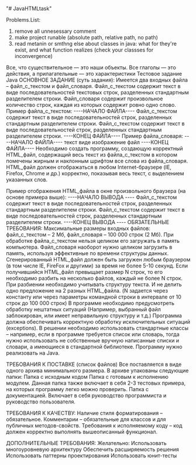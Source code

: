 "# JavaHTMLtask" 

Problems.List:
1. remove all unnesessary comment 
2. make project runable (absolute path, relative path, no path)
3. read metanin or smthng else about classes in java: what for they're exist, and what function realizes (check your classses for inconvergence)


Все, что существительное — это наши объекты.
Все глаголы — это действия, 
а прилагательные — это характеристики
Тестовое задание Java
ОСНОВНОЕ ЗАДАНИЕ (суть задания):
Имеется два входных файла – файл_с_текстом и файл_словаря. Файл_с_текстом содержит текст в виде последовательностей текстовых строк, разделенных стандартным разделителем строки. Файл_словаря содержит произвольное количество строк, каждая из которых содержит ровно одно слово.
Пример файла_с_текстом:
----НАЧАЛО ФАЙЛА----
Файл_с_текстом содержит текст
в виде последовательностей строк,
разделенных стандартным разделителем
строки. Файл_с_текстом содержит текст
в виде последовательностей строк,
разделенных стандартным разделителем строки.
----КОНЕЦ ФАЙЛА----
Пример файла_словаря:
----НАЧАЛО ФАЙЛА----
текст
виде
изображение
файл
----КОНЕЦ ФАЙЛА----
Необходимо создать программу, создающую корректный HTML_файл, содержащий весь текст из файла_с_текстом в котором помечены жирным и наклонным шрифтом все слова из файла_словаря. HTML_файл должен отображаться в любом Internet-браузере (IE, Firefox, Chrome и др.) корректно, показывая весь текст, с выделением указанных слов.



Пример отображения HTML_файла в окне произвольного браузера (на основе примера выше):
----НАЧАЛО ВЫВОДА ----
Файл_с_текстом содержит текст
в виде последовательностей строк,
разделенных стандартным разделителем
строки. Файл_с_текстом содержит
текст в виде последовательностей строк,
разделенных стандартным разделителем строки.
----КОНЕЦ ВЫВОДА ----
ОБЯЗАТЕЛЬНЫЕ ТРЕБОВАНИЯ:
Максимальные размеры входных файлов: файл_с_текстом – 2 Мб, файл_словаря – 100 000 строк (2 Мб).
При обработке файла_с_текстом нельзя целиком его загружать в память компьютера. Файл_словаря наоборот нужно целиком загрузить в память, используя эффективные по времени структуры данных.
Сгенерированный HTML_файл должен быть загружен любым браузером (в том числе IE, FireFox и другими) за время не более 5-10 секунд.
Если получившийся HTML_файл превыщает размер N строк, то его необходимо разбить на несколько файлов, каждый не более N строк. При разбиении необходимо учитывать структуру текста. И не делить одно предложение на 2 разных HTML_файла. (N задается через константу или через параметры командной строки в интервале от 10 строк до 100 000 строк)
В программе необходимо предусмотреть обработку нештатных ситуаций (Например, выбранный файл заблокирован, или имеет неправильную структуру и т.д.)
Программа должна обеспечивать корректную обработку исключительных ситуаций (exceptions).
В решении необходимо использовать стандартные классы – например, если в программе требуется список или словарь, тогда нужно использовать не собственные вручную написанные списки и словари, а имеющиеся в стандартной библиотеке.
Программу нужно реализовать на Java.





ТРЕБОВАНИЯ К ПОСТАВКЕ (список файлов)
Все поставляется в виде одного архива минимального размера.
В архиве упакованы следующие папки:
Папка с исходным кодом
Папка с готовым к исполнению модулем.  Данная папка также включает в себя 2-3 тестовых примера, на которых программу легко можно проверить.
Папка с документацией. Включает в себя руководство программиста и руководство пользователя.

ТРЕБОВАНИЯ К КАЧЕСТВУ:
Наличие стиля форматирования – обязательное. Комментарии – обязательные для классов и для публичных методов-свойств.
Требования к исполняемому коду – код должен корректно выполнять вышеописанный функционал.

ДОПОЛНИТЕЛЬНЫЕ ТРЕБОВАНИЯ:
Желательно:
Использовать многоуровневую архитектуру
Обеспечить расширяемость решения
Использовать паттерны проектирования
Использовать юнит-тесты
